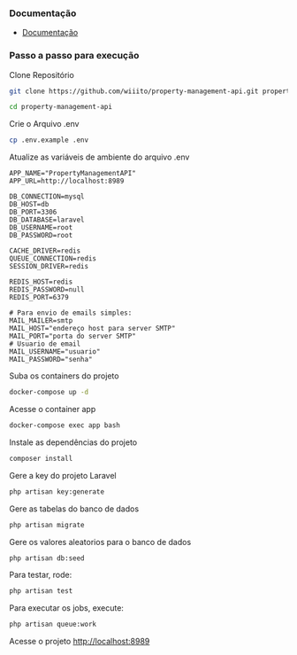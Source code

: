 ### Documentação

-   [Documentação](https://documenter.getpostman.com/view/45490625/2sB2qgfzCM)

### Passo a passo para execução

Clone Repositório

```sh
git clone https://github.com/wiiito/property-management-api.git property-management-api
```

```sh
cd property-management-api
```

Crie o Arquivo .env

```sh
cp .env.example .env
```

Atualize as variáveis de ambiente do arquivo .env

```dosini
APP_NAME="PropertyManagementAPI"
APP_URL=http://localhost:8989

DB_CONNECTION=mysql
DB_HOST=db
DB_PORT=3306
DB_DATABASE=laravel
DB_USERNAME=root
DB_PASSWORD=root

CACHE_DRIVER=redis
QUEUE_CONNECTION=redis
SESSION_DRIVER=redis

REDIS_HOST=redis
REDIS_PASSWORD=null
REDIS_PORT=6379

# Para envio de emails simples:
MAIL_MAILER=smtp
MAIL_HOST="endereço host para server SMTP"
MAIL_PORT="porta do server SMTP"
# Usuario de email
MAIL_USERNAME="usuario"
MAIL_PASSWORD="senha"
```

Suba os containers do projeto

```sh
docker-compose up -d
```

Acesse o container app

```sh
docker-compose exec app bash
```

Instale as dependências do projeto

```sh
composer install
```

Gere a key do projeto Laravel

```sh
php artisan key:generate
```

Gere as tabelas do banco de dados

```sh
php artisan migrate
```

Gere os valores aleatorios para o banco de dados

```sh
php artisan db:seed
```

Para testar, rode:

```sh
php artisan test
```

Para executar os jobs, execute:

```sh
php artisan queue:work
```

Acesse o projeto
[http://localhost:8989](http://localhost:8989)
